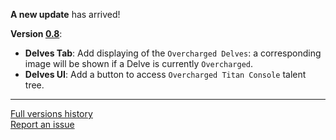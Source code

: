 **A new update** has arrived!

**Version <u>0.8</u>**:
- **Delves Tab**: Add displaying of the `Overcharged Delves`: a corresponding image will be shown if a Delve is currently `Overcharged`.
- **Delves UI**: Add a button to access `Overcharged Titan Console` talent tree.

***

[Full versions history](https://github.com/FunDeliveryGames/wow-delve-companion/blob/main/CHANGELOG.md)<br>
[Report an issue](https://github.com/FunDeliveryGames/wow-delve-companion/issues)